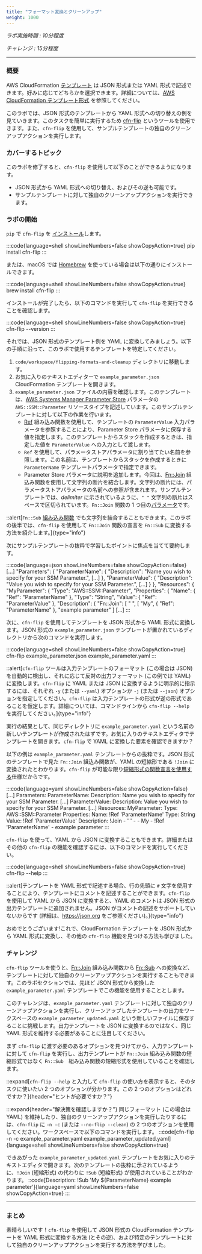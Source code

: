 ```yaml
---
title: "フォーマット変換とクリーンアップ"
weight: 1000
---
```


_ラボ実施時間 : 10分程度_

_チャレンジ : 15分程度_

---

### 概要
AWS CloudFormation [テンプレート](https://docs.aws.amazon.com/ja_jp/AWSCloudFormation/latest/UserGuide/template-formats.html) は JSON 形式または YAML 形式で記述できます。好みに応じてどちらかを選択できます。詳細については、[AWS CloudFormation テンプレート形式](https://docs.aws.amazon.com/ja_jp/AWSCloudFormation/latest/UserGuide/template-formats.html) を参照してください。

このラボでは、JSON 形式のテンプレートから YAML 形式への切り替えの例を見ていきます。このタスクを簡単に実行するため [cfn-flip](https://github.com/awslabs/aws-cfn-template-flip) というツールを使用できます。また、`cfn-flip` を使用して、サンプルテンプレートの独自のクリーンアップアクションを実行します。

### カバーするトピック
このラボを修了すると、`cfn-flip` を使用して以下のことができるようになります。

* JSON 形式から YAML 形式への切り替え、およびその逆も可能です。
* サンプルテンプレートに対して独自のクリーンアップアクションを実行できます。

### ラボの開始
`pip` で `cfn-flip` を [インストール](https://github.com/awslabs/aws-cfn-template-flip#installation)します。

:::code{language=shell showLineNumbers=false showCopyAction=true}
pip install cfn-flip
:::

または、macOS では [Homebrew](https://brew.sh/) を使っている場合は以下の通りにインストールできます。

:::code{language=shell showLineNumbers=false showCopyAction=true}
brew install cfn-flip
:::

インストールが完了したら、以下のコマンドを実行して `cfn-flip` を実行できることを確認します。

:::code{language=shell showLineNumbers=false showCopyAction=true}
cfn-flip --version
:::

それでは、JSON 形式のテンプレート例を YAML に変換してみましょう。以下の手順に沿って、このラボで使用するテンプレートを特定してください。
1. `code/workspace/flipping-formats-and-cleanup` ディレクトリに移動します。
1. お気に入りのテキストエディターで `example_parameter.json` CloudFormation テンプレートを開きます。
1. `example_parameter.json` ファイルの内容を確認します。このテンプレートは、[AWS Systems Manager Parameter Store](https://docs.aws.amazon.com/ja_jp/systems-manager/latest/userguide/systems-manager-parameter-store.html) パラメータの `AWS::SSM::Parameter` リソースタイプを記述しています。このサンプルテンプレートに対して以下の作業を行います。
   - [Ref](https://docs.aws.amazon.com/ja_jp/AWSCloudFormation/latest/UserGuide/intrinsic-function-reference-ref.html) 組み込み関数を使用して、テンプレートの `ParameterValue` 入力パラメータを参照することにより、Parameter Store パラメータに保存する値を指定します。このテンプレートからスタックを作成するときは、指定した値を `ParameterValue` への入力として渡します。
   - `Ref` を使用して、パラメータストアパラメータに割り当てたい名前を参照します。この名前は、テンプレートからスタックを作成するときに `ParameterName` テンプレートパラメータで指定できます。
   - Parameter Store パラメータに説明を追加します。今回は、[Fn::Join](https://docs.aws.amazon.com/ja_jp/AWSCloudFormation/latest/UserGuide/intrinsic-function-reference-join.html) 組込み関数を使用して文字列の断片を結合します。文字列の断片には、パラメータストアパラメータの名前への参照が含まれます。サンプルテンプレートでは、_delimiter_ に示されているように、`" "` 文字列の断片はスペースで区切られています。`Fn::Join` 関数の 1 つ目の[パラメータ](https://docs.aws.amazon.com/ja_jp/AWSCloudFormation/latest/UserGuide/intrinsic-function-reference-join.html#intrinsic-function-reference-join-parameters)です。

::alert[`Fn::Sub` [組み込み関数](https://docs.aws.amazon.com/ja_jp/AWSCloudFormation/latest/UserGuide/intrinsic-function-reference-sub.html) でも文字列を結合することもできます。このラボの後半では、`cfn-flip` を使用して `Fn::Join` 関数の宣言を `Fn::Sub` に変換する方法を紹介します。]{type="info"}

次にサンプルテンプレートの抜粋で学習したポイントに焦点を当てて要約します。

:::code{language=json showLineNumbers=false showCopyAction=false}
[...]
    "Parameters": {
        "ParameterName": {
            "Description": "Name you wish to specify for your SSM Parameter.",
[...]
        },
        "ParameterValue": {
            "Description": "Value you wish to specify for your SSM Parameter.",
[...]
        }
    },
    "Resources": {
        "MyParameter": {
            "Type": "AWS::SSM::Parameter",
            "Properties": {
                "Name": {
                    "Ref": "ParameterName"
                },
                "Type": "String",
                "Value": {
                    "Ref": "ParameterValue"
                },
                "Description": {
                    "Fn::Join": [
                        " ",
                        [
                            "My",
                            {
                                "Ref": "ParameterName"
                            },
                            "example parameter"
                        ]
[...]
:::

次に、`cfn-flip` を使用してテンプレートを JSON 形式から YAML 形式に変換します。JSON 形式の `example_parameter.json` テンプレートが置かれているディレクトリから次のコマンドを実行します。

:::code{language=shell showLineNumbers=false showCopyAction=true}
cfn-flip example_parameter.json example_parameter.yaml
:::

::alert[`cfn-flip` ツールは入力テンプレートのフォーマット (この場合は JSON) を自動的に検出し、それに応じて反対の出力フォーマット (この例では YAML) に変換します。`cfn-flip` に YAML または JSON に変換するように明示的に指示するには、それぞれ `-y` (または `--yaml`) オプションか `-j` (または `--json`) オプションを指定してください。`cfn-flip` は入力テンプレートの形式が逆の形式であることを仮定します。詳細については、コマンドラインから `cfn-flip --help` を実行してください。]{type="info"}

実行の結果として、同じディレクトリに `example_parameter.yaml` という名前の新しいテンプレートが作成されたはずです。お気に入りのテキストエディタでテンプレートを開きます。`cfn-flip` で YAML に変換した要素を確認できますか？

以下の例は `example_parameter.yaml` テンプレートからの抜粋です。JSON 形式のテンプレートで見た `Fn::Join` 組込み関数が、YAML の短縮形である `!Join` に変換されたとわかります。`cfn-flip` が可能な限り[短縮形式の関数宣言を使用する](https://github.com/awslabs/aws-cfn-template-flip#about)仕様だからです。

:::code{language=yaml showLineNumbers=false showCopyAction=false}
[...]
Parameters:
  ParameterName:
    Description: Name you wish to specify for your SSM Parameter.
[...]
  ParameterValue:
    Description: Value you wish to specify for your SSM Parameter.
[...]
Resources:
  MyParameter:
    Type: AWS::SSM::Parameter
    Properties:
      Name: !Ref 'ParameterName'
      Type: String
      Value: !Ref 'ParameterValue'
      Description: !Join
        - ' '
        - - My
          - !Ref 'ParameterName'
          - example parameter
:::

`cfn-flip` を使って、YAML から JSON に変換することもできます。詳細またはその他の `cfn-flip` の機能を確認するには、以下のコマンドを実行してください。

:::code{language=shell showLineNumbers=false showCopyAction=true}
cfn-flip --help
:::

::alert[テンプレートを YAML 形式で記述する場合、行の先頭に `#` 文字を使用することにより、テンプレートにコメントを記述することができます。`cfn-flip` を使用して YAML から JSON に変換すると、YAML のコメントは JSON 形式の出力テンプレートに追加されません。JSON がコメントの記述をサポートしていないからです (詳細は、<https://json.org> をご参照ください)。]{type="info"}

おめでとうございます!これで、CloudFormation テンプレートを JSON 形式から YAML 形式に変換し、その他の `cfn-flip` 機能を見つける方法も学びました。

### チャレンジ
`cfn-flip` ツールを使うと、[Fn::Join](https://docs.aws.amazon.com/ja_jp/AWSCloudFormation/latest/UserGuide/intrinsic-function-reference-join.html) 組み込み関数から [Fn::Sub](https://docs.aws.amazon.com/ja_jp/AWSCloudFormation/latest/UserGuide/intrinsic-function-reference-sub.html) への変換など、テンプレートに対して独自のクリーンアップアクションを実行することもできます。このラボセクションでは、先ほど JSON 形式から変換した `example_parameter.yaml` テンプレートでこの機能を使用することとします。

このチャレンジは、`example_parameter.yaml` テンプレートに対して独自のクリーンアップアクションを実行し、クリーンアップしたテンプレートの出力をワークスペースの `example_parameter_updated.yaml` という新しいファイルに保存することに挑戦します。出力テンプレートを JSON に変換するのではなく、同じ YAML 形式を維持する必要があることに注目してください。

まず `cfn-flip` に渡す必要のあるオプションを見つけてから、入力テンプレートに対して `cfn-flip` を実行し、出力テンプレートが `Fn::Join` 組み込み関数の短縮形式ではなく `Fn::Sub`　組み込み関数の短縮形式を使用していることを確認します。

::expand[`cfn-flip --help` と入力して `cfn-flip` の使い方を表示すると、そのタスクに使いたい 2 つのオプションが分かります。この 2 つのオプションはどれですか？]{header="ヒントが必要ですか？"}

:::expand{header="解決策を確認しますか？"}
同じフォーマット (この場合は YAML) を維持したり、独自のクリーンアップアクションを実行したりするには、`cfn-flip` に `-n -c` (または `--no-flip --clean`) の 2 つのオプションを使用してください。ワークスペースで以下のコマンドを実行します。
::code[cfn-flip -n -c example_parameter.yaml example_parameter_updated.yaml]{language=shell showLineNumbers=false showCopyAction=true}

できあがった `example_parameter_updated.yaml` テンプレートをお気に入りのテキストエディタで開きます。次のテンプレートの抜粋に示されているように、`!Join` (短縮形式) の代わりに `!Sub` (短縮形式) が使用されていることがわかります。
::code[Description: !Sub 'My ${ParameterName} example parameter']{language=yaml showLineNumbers=false showCopyAction=true}
:::

---
### まとめ

素晴らしいです！`cfn-flip` を使用して JSON 形式の CloudFormation テンプレートを YAML 形式に変換する方法 (とその逆)、および特定のテンプレートに対して独自のクリーンアップアクションを実行する方法を学びました。
